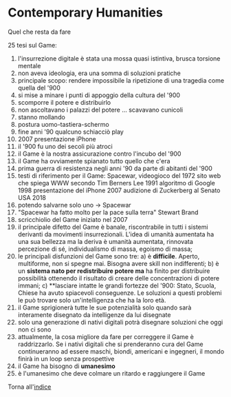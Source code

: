 # Contemporary Humanities

Quel che resta da fare

25 tesi sul Game:

1. l'insurrezione digitale è stata una mossa quasi istintiva, brusca torsione mentale
2. non aveva ideologia, era una somma di soluzioni pratiche
3. principale scopo: rendere impossibile la ripetizione di una tragedia come quella del '900
4. si mise a minare i punti di appoggio della cultura del '900
5. scomporre il potere e distribuirlo
6. non ascoltavano i palazzi del potere ... scavavano cunicoli
7. stanno mollando
8. postura uomo-tastiera-schermo
9. fine anni '90 qualcuno schiacciò play
10. 2007 presentazione iPhone
11. il '900 fu uno dei secoli più atroci
12. il Game è la nostra assicurazione contro l'incubo del '900
13. il Game ha ovviamente spianato tutto quello che c'era
14. prima guerra di resistenza negli anni '90 da parte di abitanti del '900
15. testi di riferimento per il Game:
Spacewar, videogioco del 1972
sito web che spiega WWW secondo Tim Berners Lee 1991
algoritmo di Google 1998
presentazione del iPhone 2007
audizione di Zuckerberg al Senato USA 2018
16. potendo salvarne solo uno -> Spacewar
17. "Spacewar ha fatto molto per la pace sulla terra" Stewart Brand
18. scricchiolio del Game iniziato nel 2007
19. il principale difetto del Game è banale, riscontrabile in tutti i sistemi derivanti da movimenti insurrezionali.
L'idea di umanità aumentata ha una sua bellezza ma la deriva è umanità aumentata, rinnovata percezione di sé, individualismo di massa, egoismo di massa;
20. le principali disfunzioni del Game sono tre: 
a) è **difficile**. Aperto, multiforme, non si spegne mai. Bisogna avere skill non indifferenti;
b) è un **sistema nato per redistribuire potere ma** ha finito per distribuire possibilità ottenendo il risultato di creare delle concentrazioni di potere immani;
c) **lasciare intatte le grandi fortezze del '900: Stato, Scuola, Chiese ha avuto spiacevoli conseguenze.
Le soluzioni a questi problemi le può trovare solo un'intelligenza che ha la loro età.
21. il Game sprigionerà tutte le sue potenzialità solo quando sarà interamente disegnato da intelligenze da lui disegnate
22. solo una generazione di nativi digitali potrà disegnare soluzioni che oggi non ci sono
23. attualmente, la cosa migliore da fare per correggere il Game è raddrizzarlo.
Se i nativi digitali che si prenderanno cura del Game continueranno ad essere maschi, biondi, americani e ingegneri, il mondo finirà in un loop senza prospettive
24. il Game ha bisogno di **umanesimo**
25. è l'umanesimo che deve colmare un ritardo e raggiungere il Game

Torna all'[indice](README.md)
